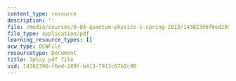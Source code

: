 ```yaml
---
content_type: resource
description: ''
file: /media/courses/8-04-quantum-physics-i-spring-2013/14382396f6ed289fb4137913c67b2c90_U6fI3brP8V4.pdf
file_type: application/pdf
learning_resource_types: []
ocw_type: OCWFile
resourcetype: Document
title: 3play pdf file
uid: 14382396-f6ed-289f-b413-7913c67b2c90
---
```

